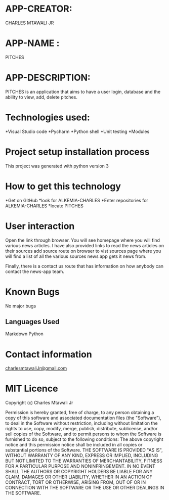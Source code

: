 # APP-CREATOR:

CHARLES MTAWALI JR

# APP-NAME :
PITCHES

# APP-DESCRIPTION:

PITCHES is an application that aims to have  a user login, database and the ability to view, add, delete pitches.

# Technologies used:

*Visual Studio code
*Pycharm
*Python shell
*Unit testing
\*Modules

# Project setup installation process

This project was generated with python version 3

# How to get this technology

*Get on GitHub
*look for ALKEMIA-CHARLES
*Enter repositories for ALKEMIA-CHARLES
*locate PITCHES

# User interaction

Open the link through browser. You will see homepage where you will find various news articles. I have also provided links to read the news articles on their sources
add source route on browser to vist sources page where you will find a list of all the various sources news app gets it news from.

Finally, there is a contact us route that has information on how anybody can contact the news-app team.

# Known Bugs

No major bugs

## Languages Used

Markdown
Python

# Contact information

charlesmtawaliJr@gmail.com

# MIT Licence

Copyright (c) Charles Mtawali Jr

Permission is hereby granted, free of charge, to any person obtaining a copy of this software and associated documentation files (the "Software"), to deal in the Software without restriction, including without limitation the rights to use, copy, modify, merge, publish, distribute, sublicense, and/or sell copies of the Software, and to permit persons to whom the Software is furnished to do so, subject to the following conditions:
The above copyright notice and this permission notice shall be included in all copies or substantial portions of the Software.
THE SOFTWARE IS PROVIDED "AS IS", WITHOUT WARRANTY OF ANY KIND, EXPRESS OR IMPLIED, INCLUDING BUT NOT LIMITED TO THE WARRANTIES OF MERCHANTABILITY, FITNESS FOR A PARTICULAR PURPOSE AND NONINFRINGEMENT. IN NO EVENT SHALL THE AUTHORS OR COPYRIGHT HOLDERS BE LIABLE FOR ANY CLAIM, DAMAGES OR OTHER LIABILITY, WHETHER IN AN ACTION OF CONTRACT, TORT OR OTHERWISE, ARISING FROM, OUT OF OR IN CONNECTION WITH THE SOFTWARE OR THE USE OR OTHER DEALINGS IN THE SOFTWARE.